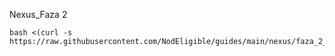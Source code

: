 Nexus_Faza 2
```
bash <(curl -s https://raw.githubusercontent.com/NodEligible/guides/main/nexus/faza_2_install.sh)
```
